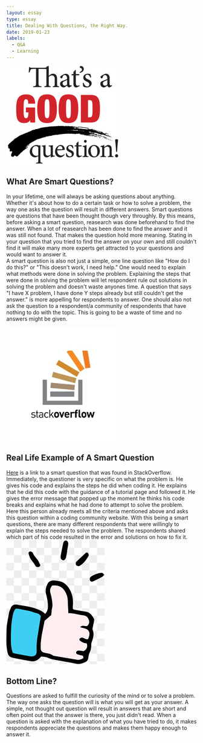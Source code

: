 ```yaml
---
layout: essay
type: essay
title: Dealing With Questions, the Right Way. 
date: 2019-01-23
labels:
  - Q&A 
  - Learning
---
```

<img class="ui small right floated image" src="../images/GoodQuestion.jpg">

## What Are Smart Questions? 
In your lifetime, one will always be asking questions about anything. Whether it's about how to do a certain task or how to solve a problem, the way one asks the question will result in different answers. Smart questions are questions that have been thought though very throughly. By this means, before asking a smart question, reasearch was done beforehand to find the answer. When a lot of reasearch has been done to find the answer and it was still not found. That makes the question hold more meaning. Stating in your question that you tried to find the answer on your own and still couldn't find it will make many more experts get attracted to your questions and would want to answer it.<br />
A smart question is also not just a simple, one line question like "How do I do this?" or "This doesn't work, I need help."  One would need to explain what methods were done in solving the problem. Explaining the steps that were done in solving the problem will let respondent rule out solutions in solving the problem and doesn't waste anyones time. A question that says "I have X problem, I have done Y steps already but still couldn't get the answer." is more appelling for respondents to answer. One should also not ask the question to a respondent/a community of respondents that have nothing to do with the topic. This is going to be a waste of time and no answers might be given. 

<img class="ui small left floated image" src="../images/stackoverflow.jpg">

## Real Life Example of A Smart Question
 [Here](https://stackoverflow.com/questions/44649988/spring-boot-actuator-health-is-not-working) is a link to a smart question that was found in StackOverflow. Immediately, the questioner is very specific on what the problem is. He gives his code and explains the steps he did when coding it. He explains that he did this code with the guidance of a tutorial page and followed it. He gives the error message that popped up the moment he thinks his code breaks and explains what he had done to attempt to solve the problem. Here this person already meets all the criteria mentioned above and asks this question within a coding community website. With this being a smart questions, there are many different respondents that were willingly to explain the steps needed to solve the problem. The respondents shared which part of his code resulted in the error and solutions on how to fix it. 
 <img class="ui small right floated image" src="../images/thumb.jpg">

 ## Bottom Line? 
  Questions are asked to fulfill the curiosity of the mind or to solve a problem. The way one asks the question will is what you will get as your answer. A simple, not thought out question will result in answers that are short and often point out that the answer is there, you just didn't read. When a question is asked with the explanation of what you have tried to do, it makes respondents appreciate the questions and makes them happy enough to answer it. 
